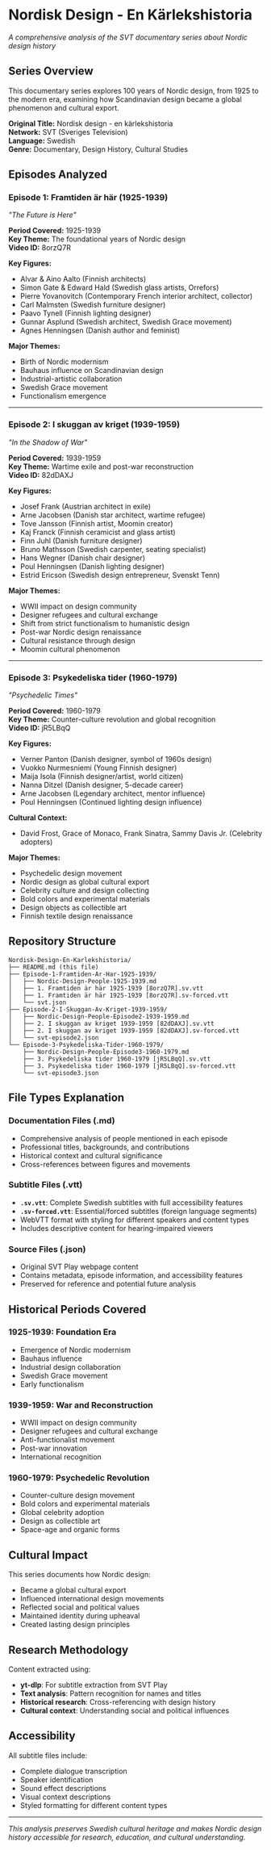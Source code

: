 # Nordisk Design - En Kärlekshistoria

*A comprehensive analysis of the SVT documentary series about Nordic design history*

## Series Overview

This documentary series explores 100 years of Nordic design, from 1925 to the modern era, examining how Scandinavian design became a global phenomenon and cultural export.

**Original Title:** Nordisk design - en kärlekshistoria  
**Network:** SVT (Sveriges Television)  
**Language:** Swedish  
**Genre:** Documentary, Design History, Cultural Studies  

## Episodes Analyzed

### **Episode 1: Framtiden är här (1925-1939)**
*"The Future is Here"*

**Period Covered:** 1925-1939  
**Key Theme:** The foundational years of Nordic design  
**Video ID:** 8orzQ7R  

**Key Figures:**
- Alvar & Aino Aalto (Finnish architects)
- Simon Gate & Edward Hald (Swedish glass artists, Orrefors)
- Pierre Yovanovitch (Contemporary French interior architect, collector)
- Carl Malmsten (Swedish furniture designer)
- Paavo Tynell (Finnish lighting designer)
- Gunnar Asplund (Swedish architect, Swedish Grace movement)
- Agnes Henningsen (Danish author and feminist)

**Major Themes:**
- Birth of Nordic modernism
- Bauhaus influence on Scandinavian design
- Industrial-artistic collaboration
- Swedish Grace movement
- Functionalism emergence

---

### **Episode 2: I skuggan av kriget (1939-1959)**
*"In the Shadow of War"*

**Period Covered:** 1939-1959  
**Key Theme:** Wartime exile and post-war reconstruction  
**Video ID:** 82dDAXJ  

**Key Figures:**
- Josef Frank (Austrian architect in exile)
- Arne Jacobsen (Danish star architect, wartime refugee)
- Tove Jansson (Finnish artist, Moomin creator)
- Kaj Franck (Finnish ceramicist and glass artist)
- Finn Juhl (Danish furniture designer)
- Bruno Mathsson (Swedish carpenter, seating specialist)
- Hans Wegner (Danish chair designer)
- Poul Henningsen (Danish lighting designer)
- Estrid Ericson (Swedish design entrepreneur, Svenskt Tenn)

**Major Themes:**
- WWII impact on design community
- Designer refugees and cultural exchange
- Shift from strict functionalism to humanistic design
- Post-war Nordic design renaissance
- Cultural resistance through design
- Moomin cultural phenomenon

---

### **Episode 3: Psykedeliska tider (1960-1979)**
*"Psychedelic Times"*

**Period Covered:** 1960-1979  
**Key Theme:** Counter-culture revolution and global recognition  
**Video ID:** jR5LBqQ  

**Key Figures:**
- Verner Panton (Danish designer, symbol of 1960s design)
- Vuokko Nurmesniemi (Young Finnish designer)
- Maija Isola (Finnish designer/artist, world citizen)
- Nanna Ditzel (Danish designer, 5-decade career)
- Arne Jacobsen (Legendary architect, mentor influence)
- Poul Henningsen (Continued lighting design influence)

**Cultural Context:**
- David Frost, Grace of Monaco, Frank Sinatra, Sammy Davis Jr. (Celebrity adopters)

**Major Themes:**
- Psychedelic design movement
- Nordic design as global cultural export
- Celebrity culture and design collecting
- Bold colors and experimental materials
- Design objects as collectible art
- Finnish textile design renaissance

## Repository Structure

```
Nordisk-Design-En-Karlekshistoria/
├── README.md (this file)
├── Episode-1-Framtiden-Ar-Har-1925-1939/
│   ├── Nordic-Design-People-1925-1939.md
│   ├── 1. Framtiden är här 1925-1939 [8orzQ7R].sv.vtt
│   ├── 1. Framtiden är här 1925-1939 [8orzQ7R].sv-forced.vtt
│   └── svt.json
├── Episode-2-I-Skuggan-Av-Kriget-1939-1959/
│   ├── Nordic-Design-People-Episode2-1939-1959.md
│   ├── 2. I skuggan av kriget 1939-1959 [82dDAXJ].sv.vtt
│   ├── 2. I skuggan av kriget 1939-1959 [82dDAXJ].sv-forced.vtt
│   └── svt-episode2.json
└── Episode-3-Psykedeliska-Tider-1960-1979/
    ├── Nordic-Design-People-Episode3-1960-1979.md
    ├── 3. Psykedeliska tider 1960-1979 [jR5LBqQ].sv.vtt
    ├── 3. Psykedeliska tider 1960-1979 [jR5LBqQ].sv-forced.vtt
    └── svt-episode3.json
```

## File Types Explanation

### **Documentation Files (.md)**
- Comprehensive analysis of people mentioned in each episode
- Professional titles, backgrounds, and contributions
- Historical context and cultural significance
- Cross-references between figures and movements

### **Subtitle Files (.vtt)**
- **`.sv.vtt`**: Complete Swedish subtitles with full accessibility features
- **`.sv-forced.vtt`**: Essential/forced subtitles (foreign language segments)
- WebVTT format with styling for different speakers and content types
- Includes descriptive content for hearing-impaired viewers

### **Source Files (.json)**
- Original SVT Play webpage content
- Contains metadata, episode information, and accessibility features
- Preserved for reference and potential future analysis

## Historical Periods Covered

### **1925-1939: Foundation Era**
- Emergence of Nordic modernism
- Bauhaus influence
- Industrial design collaboration
- Swedish Grace movement
- Early functionalism

### **1939-1959: War and Reconstruction**
- WWII impact on design community
- Designer refugees and cultural exchange
- Anti-functionalist movement
- Post-war innovation
- International recognition

### **1960-1979: Psychedelic Revolution**
- Counter-culture design movement
- Bold colors and experimental materials
- Global celebrity adoption
- Design as collectible art
- Space-age and organic forms

## Cultural Impact

This series documents how Nordic design:
- Became a global cultural export
- Influenced international design movements
- Reflected social and political values
- Maintained identity during upheaval
- Created lasting design principles

## Research Methodology

Content extracted using:
- **yt-dlp**: For subtitle extraction from SVT Play
- **Text analysis**: Pattern recognition for names and titles
- **Historical research**: Cross-referencing with design history
- **Cultural context**: Understanding social and political influences

## Accessibility

All subtitle files include:
- Complete dialogue transcription
- Speaker identification
- Sound effect descriptions
- Visual context descriptions
- Styled formatting for different content types

---

*This analysis preserves Swedish cultural heritage and makes Nordic design history accessible for research, education, and cultural understanding.*